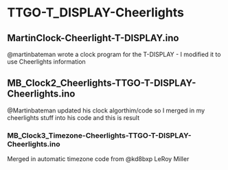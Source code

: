 # TTGO-T_DISPLAY-Cheerlights

## MartinClock-Cheerlight-T-DISPLAY.ino

@martinbateman wrote a clock program for the T-DISPLAY - I modified it to use Cheerlights information

## MB_Clock2_Cheerlights-TTGO-T-DISPLAY-Cheerlights.ino

@Martinbateman updated his clock algorthim/code so I merged in my cheerlights stuff into his code and this is result

### MB_Clock3_Timezone-Cheerlights-TTGO-T-DISPLAY-Cheerlights.ino

Merged in automatic timezone code from @kd8bxp LeRoy Miller


